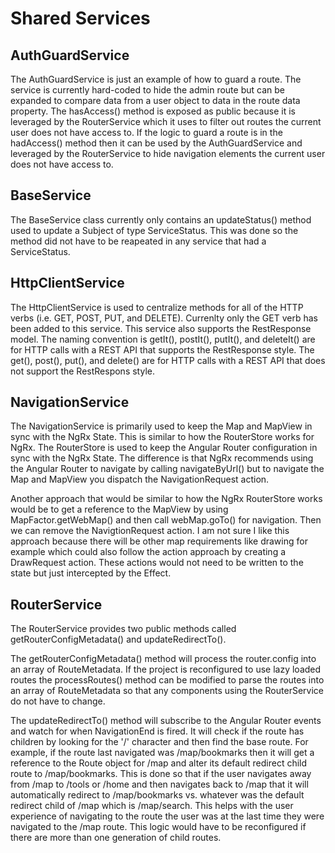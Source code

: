 # Shared Services

## AuthGuardService

The AuthGuardService is just an example of how to guard a route. The service is currently hard-coded to hide the admin route but can be expanded to compare data from a user object to data in the route data property. The hasAccess() method is exposed as public because it is leveraged by the RouterService which it uses to filter out routes the current user does not have access to. If the logic to guard a route is in the hadAccess() method then it can be used by the AuthGuardService and leveraged by the RouterService to hide navigation elements the current user does not have access to.

## BaseService

The BaseService class currently only contains an updateStatus() method used to update a Subject of type ServiceStatus. This was done so the method did not have to be reapeated in any service that had a ServiceStatus.

## HttpClientService

The HttpClientService is used to centralize methods for all of the HTTP verbs (i.e. GET, POST, PUT, and DELETE). Currenlty only the GET verb has been added to this service. This service also supports the RestResponse model. The naming convention is getIt(), postIt(), putIt(), and deleteIt() are for HTTP calls with a REST API that supports the RestResponse style. The get(), post(), put(), and delete() are for HTTP calls with a REST API that does not support the RestRespons style. 

## NavigationService

The NavigationService is primarily used to keep the Map and MapView in sync with the NgRx State. This is similar to how the RouterStore works for NgRx. The RouterStore is used to keep the Angular Router configuration in sync with the NgRx State. The difference is that NgRx recommends using the Angular Router to navigate by calling navigateByUrl() but to navigate the Map and MapView you dispatch the NavigationRequest action. 

Another approach that would be similar to how the NgRx RouterStore works would be to get a reference to the MapView by using MapFactor.getWebMap() and then call webMap.goTo() for navigation. Then we can remove the NavigtionRequest action. I am not sure I like this approach because there will be other map requirements like drawing for example which could also follow the action approach by creating a DrawRequest action. These actions would not need to be written to the state but just intercepted by the Effect.

## RouterService

The RouterService provides two public methods called getRouterConfigMetadata() and updateRedirectTo(). 

The getRouterConfigMetadata() method will process the router.config into an array of RouteMetadata. If the project is reconfigured to use lazy loaded routes the processRoutes() method can be modified to parse the routes into an array of RouteMetadata so that any components using the RouterService do not have to change. 

The updateRedirectTo() method will subscribe to the Angular Router events and watch for when NavigationEnd is fired. It will check if the route has children by looking for the '/' character and then find the base route. For example, if the route last navigated was /map/bookmarks then it will get a reference to the Route object for /map and alter its default redirect child route to /map/bookmarks. This is done so that if the user navigates away from /map to /tools or /home and then navigates back to /map that it will automatically redirect to /map/bookmarks vs. whatever was the default redirect child of /map which is /map/search. This helps with the user experience of navigating to the route the user was at the last time they were navigated to the /map route. This logic would have to be reconfigured if there are more than one generation of child routes.
